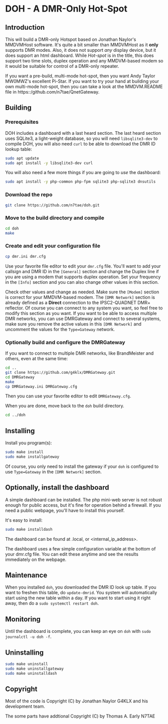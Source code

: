 # DOH - A DMR-Only Hot-Spot

## Introduction

This will build a DMR-only Hotspot based on Jonathan Naylor's MMDVMHost software. It's quite a bit smaller than MMDVMHost as it **only** supports DMR modes. Also, it does not support *any* display device, but it does support an html dashboard. While *Hot-spot* is in the title, this does support two time slots, duplex operation and any MMDVM-based modem so it would be suitable for control of a DMR-only repeater.

If you want a pre-build, multi-mode hot-spot, then you want Andy Taylor MW0MWZ's excellent Pi-Star. If you want to try your hand at building your own multi-mode hot-spot, then you can take a look at the MMDVM.README file in https::/github.com/n7tae/QnetGateway.

## Building

### Prerequisites

DOH includes a dashboard with a last heard section. The last heard section uses SQLite3, a light-weight database, so you will need `libsqlite3-dev` to compile DOH, you will also need `curl` to be able to download the DMR ID lookup table:

```bash
sudo apt update
sudo apt install -y libsqlite3-dev curl
```

You will also need a few more things if you are going to *use* the dashboard:

```bash
sudo apt install -y php-common php-fpm sqlite3 php-sqlite3 dnsutils
```

### Download the repo

```bash
git clone https://github.com/n7tae/doh.git
```

### Move to the build directory and compile

```bash
cd doh
make
```

### Create and edit your configuration file

```bash
cp dmr.ini dmr.cfg
```

Use your favorite file editor to edit your `dmr.cfg` file. You'll want to add your callsign and DMR ID in the `[General]` section and change the Duplex line if you are using a modem that supports duplex operation. Set your frequency in the `[Info]` section and you can also change other values in this section.

Check other values and change as needed. Make sure the `[Modem]` section is correct for your MMDVM-based modem. The `[DMR Network]` section is already defined as a **Direct** connection to the IPSC2-QUADNET DMR+ reflector. Of course you can connect to any system you want, so feel free to modify this section as you want. If you want to be able to access multiple DMR networks, you can use DMRGateway and connect to several systems, make sure you remove the active values in this `[DMR Network]` and uncomment the values for the `Type=Gateway` network.

### Optionally build and configure the DMRGateway

If you want to connect to multiple DMR networks, like BrandMeister and others, even at the same time:

```bash
cd ..
git clone https://github.com/g4klx/DMRGateway.git
cd DMRGateway
make
cp DMRGateway.ini DMRGateway.cfg
```

Then you can use your favorite editor to edit `DMRGateway.cfg`.

When you are done, move back to the `doh` build directory.

```bash
cd ../doh
```

## Installing

Install you program(s):

```bash
sudo make install
sudo make installgateway
```

Of course, you only need to install the gateway if your `doh` is configured to use `Type=Gateway` in the `[DMR Network]` section.

## Optionally, install the dashboard

A simple dashboard can be installed. The php mini-web server is not robust enough for public access, but it's fine for operation behind a firewall. If you need a public webpage, you'll have to install this yourself.

It's easy to install:

```bash
sudo make installdash
```

The dashboard can be found at <hostname>.local, or <internal_ip_address>.

The dashboard uses a few simple configuration variable at the bottom of your dmr.cfg file. You can edit these anytime and see the results immediately on the webpage.

## Maintenance

When you installed `doh`, you downloaded the DMR ID look up table. If you want to freshen this table, do `update-dmrid`. You system will automatically start using the new table within a day. If you want to start using it right away, then do a `sudo systemctl restart doh`.

## Monitoring

Until the dashboard is complete, you can keep an eye on `doh` with `sudo journalctl -u doh -f`.

## Uninstalling

```bash
sudo make uninstall
sudo make uninstallgateway
sudo make uninstalldash
```

## Copyright

Most of the code is Copyright (C) by Jonathan Naylor G4KLX and his development team.

The some parts have addtional Copyright (C) by Thomas A. Early N7TAE
